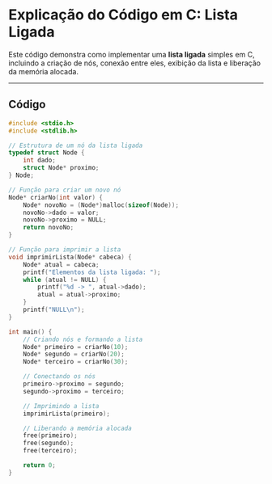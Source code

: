 # Explicação do Código em C: Lista Ligada

Este código demonstra como implementar uma **lista ligada** simples em C, incluindo a criação de nós, conexão entre eles, exibição da lista e liberação da memória alocada.

---

## Código

```c
#include <stdio.h>
#include <stdlib.h>

// Estrutura de um nó da lista ligada
typedef struct Node {
    int dado;
    struct Node* proximo;
} Node;

// Função para criar um novo nó
Node* criarNo(int valor) {
    Node* novoNo = (Node*)malloc(sizeof(Node));
    novoNo->dado = valor;
    novoNo->proximo = NULL;
    return novoNo;
}

// Função para imprimir a lista
void imprimirLista(Node* cabeca) {
    Node* atual = cabeca;
    printf("Elementos da lista ligada: ");
    while (atual != NULL) {
        printf("%d -> ", atual->dado);
        atual = atual->proximo;
    }
    printf("NULL\n");
}

int main() {
    // Criando nós e formando a lista
    Node* primeiro = criarNo(10);
    Node* segundo = criarNo(20);
    Node* terceiro = criarNo(30);

    // Conectando os nós
    primeiro->proximo = segundo;
    segundo->proximo = terceiro;

    // Imprimindo a lista
    imprimirLista(primeiro);

    // Liberando a memória alocada
    free(primeiro);
    free(segundo);
    free(terceiro);

    return 0;
}

